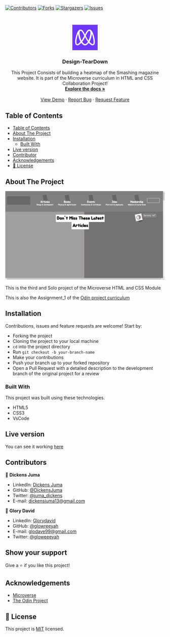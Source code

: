 
<!--
*** Thanks for checking out this README Template. If you have a suggestion that would
*** make this better, please fork the repo and create a pull request or simply open
*** an issue with the tag "enhancement".
*** Thanks again! Now go create something AMAZING! :D
-->

<!-- PROJECT SHIELDS -->
<!--
*** I'm using markdown "reference style" links for readability.
*** Reference links are enclosed in brackets [ ] instead of parentheses ( ).
*** See the bottom of this document for the declaration of the reference variables
*** for contributors-url, forks-url, etc. This is an optional, concise syntax you may use.
*** https://www.markdownguide.org/basic-syntax/#reference-style-links
-->
[![Contributors][contributors-shield]][contributors-url]
[![Forks][forks-shield]][forks-url]
[![Stargazers][stars-shield]][stars-url]
[![Issues][issues-shield]][issues-url]

<!-- PROJECT LOGO -->
<br />
<p align="center">
  <a href="https://github.com/DickensJuma/Design-TearDown">
    <img src="images/microverse.png" alt="Logo" width="80" height="80">
  </a>

  <h3 align="center"> Design-TearDown</h3>

  <p align="center">
     This Project Consists of building a heatmap of the Smashing magazine website. It is part of the Microverse curriculum in HTML and CSS Collaboration Project!
    <br />
    <a href="https://github.com/DickensJuma/Design-TearDown"><strong>Explore the docs »</strong></a>
    <br />
    <br />
    <a href="https://raw.githack.com/DickensJuma/Design-TearDown/feature/index.html">View Demo</a>
    ·
    <a href="https://github.com/DickensJuma/Design-TearDown/issues">Report Bug</a>
    ·
    <a href="https://github.com/DickensJuma/Design-TearDown/issues">Request Feature</a>
  </p>
</p>

<!-- TABLE OF CONTENTS -->
## Table of Contents

- [Table of Contents](#table-of-contents)
- [About The Project](#about-the-project)
- [Installation](#installation)
  - [Built With](#built-with)
- [Live version](#live-version)
- [Contributor](#contributor)
- [Acknowledgements](#acknowledgements)
- [📝 License](#%f0%9f%93%9d-license)

<!-- ABOUT THE PROJECT -->
## About The Project

[![Product Name Screen Shot][product-screenshot]](images/smash-screenshot.png)

This is the third and Solo project of the Microverse HTML and CSS Module

This is also the Assignment_1 of the [Odin project curriculum](https://www.theodinproject.com/courses/html5-and-css3/lessons/design-teardown)

<!-- ABOUT THE PROJECT -->
## Installation
Contributions, issues and feature requests are welcome! Start by:
* Forking the project
* Cloning the project to your local machine
* `cd` into the project directory
* Run `git checkout -b your-branch-name`
* Make your contributions
* Push your branch up to your forked repository
* Open a Pull Request with a detailed description to the development branch of the original project for a review

### Built With
This project was built using these technologies.
* HTML5
* CSS3
* VsCode

<!-- LIVE VERSION -->
## Live version

You can see it working [here](https://raw.githack.com/DickensJuma/Design-TearDown/feature/index.html)

<!-- CONTACT -->
## Contributors

👤 **Dickens Juma** 
    
- LinkedIn: [Dickens Juma](https://www.linkedin.com/in/dickens-juma-363061182/) 
- GitHub: [@DickensJuma](https://github.com/DickensJuma)
- Twitter: [@juma_dickens](https://twitter.com/juma_dickens)
- E-mail: dickensjuma13@gmail.com

👤 **Glory David** 
    
- LinkedIn: [Glorydavid](https://www.linkedin/glory-david) 
- GitHub: [@glowreeyah](https://github.com/glowreeyah)
- E-mail: glodave99@gmail.com
- Twitter: [@gloweeeyah](https://twitter.com/gloweeeyah)


## Show your support

Give a ⭐️ if you like this project!

<!-- ACKNOWLEDGEMENTS -->
## Acknowledgements
* [Microverse](https://www.microverse.org/)
* [The Odin Project](https://www.theodinproject.com/)


<!-- MARKDOWN LINKS & IMAGES -->
<!-- https://www.markdownguide.org/basic-syntax/#reference-style-links -->
[contributors-shield]: https://img.shields.io/github/contributors/DickensJuma/Design-TearDown.svg?style=flat-square
[contributors-url]: https://github.com/DickensJuma/Design-TearDown/graphs/contributors
[forks-shield]: https://img.shields.io/github/forks/DickensJuma/Design-TearDown.svg?style=flat-square
[forks-url]: https://github.com/DickensJuma/Design-TearDown/network/members
[stars-shield]: https://img.shields.io/github/stars/DickensJuma/Design-TearDown.svg?style=flat-square
[stars-url]: https://github.com/DickensJuma/Design-TearDown/stargazers
[issues-shield]: https://img.shields.io/github/issues/DickensJuma/Design-TearDown.svg?style=flat-square
[issues-url]: https://github.com/DickensJuma/Design-TearDown/issues
[product-screenshot]: images/smash-screenshot.png

## 📝 License

This project is [MIT](https://opensource.org/licenses/MIT) licensed.
